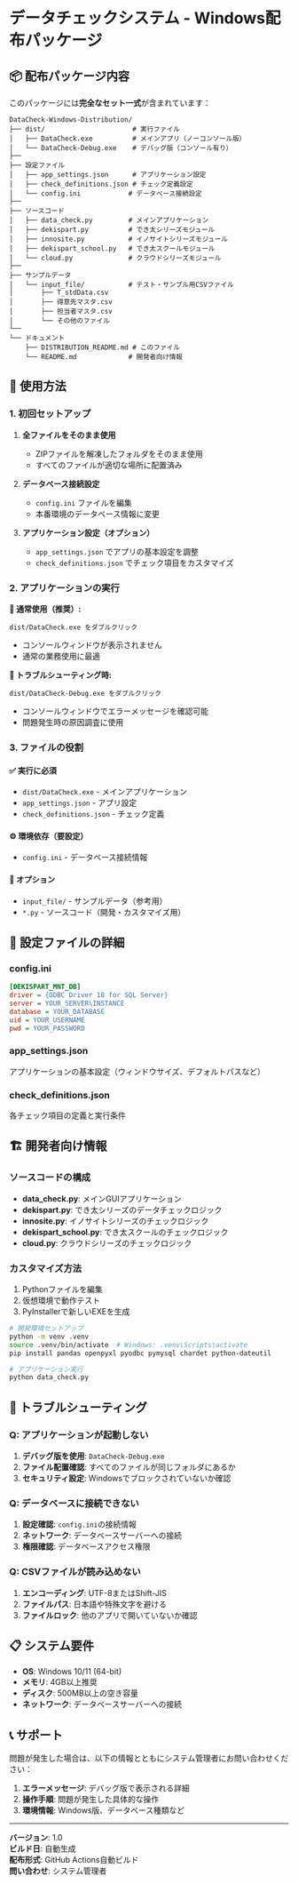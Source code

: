 # データチェックシステム - Windows配布パッケージ

## 📦 配布パッケージ内容

このパッケージには**完全なセット一式**が含まれています：

```
DataCheck-Windows-Distribution/
├── dist/                      # 実行ファイル
│   ├── DataCheck.exe          # メインアプリ（ノーコンソール版）
│   └── DataCheck-Debug.exe    # デバッグ版（コンソール有り）
├── 
├── 設定ファイル
│   ├── app_settings.json      # アプリケーション設定
│   ├── check_definitions.json # チェック定義設定
│   └── config.ini            # データベース接続設定
├── 
├── ソースコード
│   ├── data_check.py         # メインアプリケーション
│   ├── dekispart.py          # でき太シリーズモジュール
│   ├── innosite.py           # イノサイトシリーズモジュール
│   ├── dekispart_school.py   # でき太スクールモジュール
│   └── cloud.py              # クラウドシリーズモジュール
├── 
├── サンプルデータ
│   └── input_file/           # テスト・サンプル用CSVファイル
│       ├── T_stdData.csv
│       ├── 得意先マスタ.csv
│       ├── 担当者マスタ.csv
│       └── その他のファイル
└── 
└── ドキュメント
    ├── DISTRIBUTION_README.md # このファイル
    └── README.md             # 開発者向け情報
```

## 🚀 使用方法

### 1. 初回セットアップ

1. **全ファイルをそのまま使用**
   - ZIPファイルを解凍したフォルダをそのまま使用
   - すべてのファイルが適切な場所に配置済み

2. **データベース接続設定**
   - `config.ini` ファイルを編集
   - 本番環境のデータベース情報に変更

3. **アプリケーション設定（オプション）**
   - `app_settings.json` でアプリの基本設定を調整
   - `check_definitions.json` でチェック項目をカスタマイズ

### 2. アプリケーションの実行

**🎯 通常使用（推奨）:**
```
dist/DataCheck.exe をダブルクリック
```
- コンソールウィンドウが表示されません
- 通常の業務使用に最適

**🔧 トラブルシューティング時:**
```
dist/DataCheck-Debug.exe をダブルクリック
```
- コンソールウィンドウでエラーメッセージを確認可能
- 問題発生時の原因調査に使用

### 3. ファイルの役割

#### ✅ **実行に必須**
- `dist/DataCheck.exe` - メインアプリケーション
- `app_settings.json` - アプリ設定
- `check_definitions.json` - チェック定義

#### ⚙️ **環境依存（要設定）**
- `config.ini` - データベース接続情報

#### 📂 **オプション**
- `input_file/` - サンプルデータ（参考用）
- `*.py` - ソースコード（開発・カスタマイズ用）

## 🔧 設定ファイルの詳細

### config.ini
```ini
[DEKISPART_MNT_DB]
driver = {ODBC Driver 18 for SQL Server}
server = YOUR_SERVER\INSTANCE
database = YOUR_DATABASE
uid = YOUR_USERNAME
pwd = YOUR_PASSWORD
```

### app_settings.json
アプリケーションの基本設定（ウィンドウサイズ、デフォルトパスなど）

### check_definitions.json
各チェック項目の定義と実行条件

## 🏗️ 開発者向け情報

### ソースコードの構成
- **data_check.py**: メインGUIアプリケーション
- **dekispart.py**: でき太シリーズのデータチェックロジック
- **innosite.py**: イノサイトシリーズのチェックロジック
- **dekispart_school.py**: でき太スクールのチェックロジック
- **cloud.py**: クラウドシリーズのチェックロジック

### カスタマイズ方法
1. Pythonファイルを編集
2. 仮想環境で動作テスト
3. PyInstallerで新しいEXEを生成

```bash
# 開発環境セットアップ
python -m venv .venv
source .venv/bin/activate  # Windows: .venv\Scripts\activate
pip install pandas openpyxl pyodbc pymysql chardet python-dateutil

# アプリケーション実行
python data_check.py
```

## 🔧 トラブルシューティング

### Q: アプリケーションが起動しない
1. **デバッグ版を使用**: `DataCheck-Debug.exe`
2. **ファイル配置確認**: すべてのファイルが同じフォルダにあるか
3. **セキュリティ設定**: Windowsでブロックされていないか確認

### Q: データベースに接続できない
1. **設定確認**: `config.ini`の接続情報
2. **ネットワーク**: データベースサーバーへの接続
3. **権限確認**: データベースアクセス権限

### Q: CSVファイルが読み込めない
1. **エンコーディング**: UTF-8またはShift-JIS
2. **ファイルパス**: 日本語や特殊文字を避ける
3. **ファイルロック**: 他のアプリで開いていないか確認

## 📋 システム要件

- **OS**: Windows 10/11 (64-bit)
- **メモリ**: 4GB以上推奨
- **ディスク**: 500MB以上の空き容量
- **ネットワーク**: データベースサーバーへの接続

## 📞 サポート

問題が発生した場合は、以下の情報とともにシステム管理者にお問い合わせください：

1. **エラーメッセージ**: デバッグ版で表示される詳細
2. **操作手順**: 問題が発生した具体的な操作
3. **環境情報**: Windows版、データベース種類など

---

**バージョン**: 1.0  
**ビルド日**: 自動生成  
**配布形式**: GitHub Actions自動ビルド  
**問い合わせ**: システム管理者